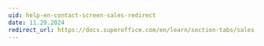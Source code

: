 ```yaml
---
uid: help-en-contact-screen-sales-redirect
date: 11.29.2024
redirect_url: https://docs.superoffice.com/en/learn/section-tabs/sales-tab.html
---
```


